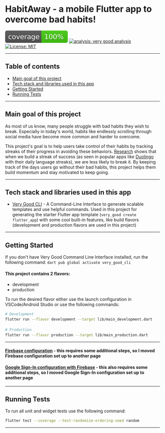 # HabitAway - a mobile Flutter app to overcome bad habits!

![coverage][coverage_badge]
[![analysis: very good analysis][very_good_analysis_badge]][very_good_analysis_link]
[![License: MIT][license_badge]][license_link]

---

## Table of contents
* [Main goal of this project](#main-goal-of-this-project)
* [Tech stack and libraries used in this app](#tech-stack-and-libraries-used-in-this-app)
* [Getting Started](#getting-started)
* [Running Tests](#running-tests)

---

## Main goal of this project

As most of us know, many people struggle with bad habits they wish to break. Especially in today's world, habits like endlessly scrolling through social media have become more common and harder to overcome. 

This project's goal is to help users take control of their habits by tracking streaks of their progress in avoiding these behaviors. [Research](https://www.earth.com/news/streaks-can-be-a-powerful-tool-for-motivation/) shows that when we build a streak of success (as seen in popular apps like [Duolingo](https://www.duolingo.com/) with their daily language streaks), we are less likely to break it. By keeping track of the days users go without their bad habits, this project helps them build momentum and stay motivated to keep going.

---

## Tech stack and libraries used in this app
- [Very Good CLI][very_good_cli_link] - A Command-Line Interface to generate scalable templates and use helpful commands. Used in this project for generating the starter Flutter app template (`very_good create flutter_app`) with some cool built-in features, like build flavors (development and production flavors are used in this project) 

---

## Getting Started

If you don't have Very Good Command Line Interface installed, run the following command: `dart pub global activate very_good_cli`

#### This project contains 2 flavors:

- development
- production

To run the desired flavor either use the launch configuration in VSCode/Android Studio or use the following commands:

```sh
# Development
flutter run --flavor development --target lib/main_development.dart

# Production
flutter run --flavor production --target lib/main_production.dart
```

---

#### [Firebase configuration](docs/firebase-configuration.md) - this requires some additional steps, so I moved Firebase configuration set up to another page 
#### [Google Sign-In configuration with Firebase](docs/google-sign-in-configuration.md) - this also requires some additional steps, so I moved Google Sign-In configuration set up to another page 

---

## Running Tests

To run all unit and widget tests use the following command:

```sh
flutter test --coverage --test-randomize-ordering-seed random
```

---

[coverage_badge]: coverage_badge.svg
[license_badge]: https://img.shields.io/badge/license-MIT-blue.svg
[license_link]: https://opensource.org/licenses/MIT
[very_good_analysis_badge]: https://img.shields.io/badge/style-very_good_analysis-B22C89.svg
[very_good_analysis_link]: https://pub.dev/packages/very_good_analysis
[very_good_cli_link]: https://github.com/VeryGoodOpenSource/very_good_cli
